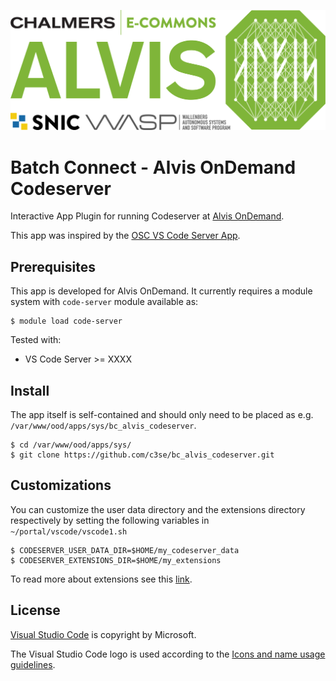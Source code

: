 ![Alvis](alvis_logo.svg)
# Batch Connect - Alvis OnDemand Codeserver

Interactive App Plugin for running Codeserver at [Alvis OnDemand](https://portal.c3se.chalmers.se).

This app was inspired by the [OSC VS Code Server App](https://github.com/OSC/bc_osc_codeserver).

## Prerequisites

This app is developed for Alvis OnDemand. It currently requires a module
system with `code-server` module available as:

```
$ module load code-server
```

Tested with:
* VS Code Server >= XXXX

## Install
The app itself is self-contained and should only need to be placed as e.g.
`/var/www/ood/apps/sys/bc_alvis_codeserver`.

```
$ cd /var/www/ood/apps/sys/
$ git clone https://github.com/c3se/bc_alvis_codeserver.git
```

## Customizations
You can customize the user data directory and the extensions directory
respectively by setting the following variables in
`~/portal/vscode/vscode1.sh`

```
$ CODESERVER_USER_DATA_DIR=$HOME/my_codeserver_data
$ CODESERVER_EXTENSIONS_DIR=$HOME/my_extensions
```
To read more about extensions see this [link](https://code.visualstudio.com/docs/editor/extension-marketplace).

## License
[Visual Studio Code](https://github.com/microsoft/vscode) is copyright by Microsoft.

The Visual Studio Code logo is used according to the [Icons and name usage guidelines](https://code.visualstudio.com/brand).
